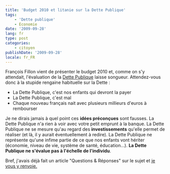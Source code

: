 ```yaml
---
title: 'Budget 2010 et litanie sur la Dette Publique'
tags:
    - 'Dette publique'
    - Economie
date: '2009-09-28'
lang: fr
type: post
categories:
    - citoyen
publishDate: '2009-09-28'
locale: fr_FR
---
```


François Fillon vient de présenter le budget 2010 et, comme on s'y attendait, l'évaluation de la [Dette Publique](/2009/01/dette-publique/) laisse songueur. Attendez-vous donc à la stupide rengaine habituelle sur la Dette&nbsp;:

*   La Dette Publique, c'est nos enfants qui devront la payer
*   La Dette Publique, c'est mal
*   Chaque nouveau français nait avec plusieurs millieurs d'euros à rembourser

Je ne dirais jamais à quel point ces **idées préconçues** sont fausses. La Dette Publique n'a rien à voir avec votre petit emprunt à la banque. La Dette Publique ne se mesure qu'au regard des **investissements** qu'elle permet de réaliser (et là, il y aurait éventuellement à redire). La Dette Publique ne représente qu'une infime partie de ce que nos enfants vont hériter (économie, niveau de vie, système de santé, éducation…). **La Dette Publique ne s'évalue pas à l'échelle de l'individu**.

Bref, j'avais déjà fait un article "Questions &amp; Réponses" sur le sujet et [je vous y renvoie.](/2009/01/dette-publique/)